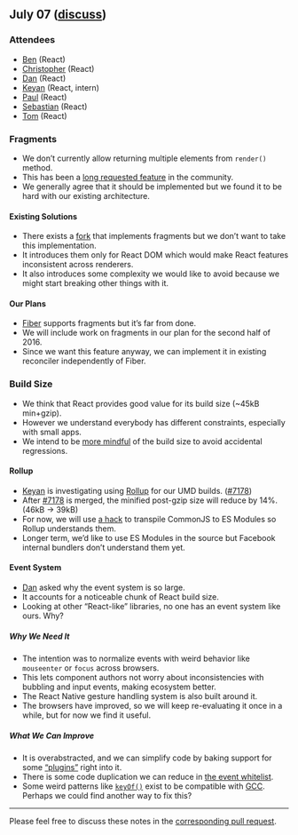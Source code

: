 ## July 07 ([discuss](https://github.com/reactjs/core-notes/pull/23))

### Attendees

* [Ben](https://twitter.com/soprano) (React)
* [Christopher](https://twitter.com/vjeux) (React)
* [Dan](https://twitter.com/dan_abramov) (React)
* [Keyan](https://twitter.com/keyanzhang) (React, intern)
* [Paul](https://twitter.com/zpao) (React)
* [Sebastian](https://twitter.com/sebmarkbage) (React)
* [Tom](https://twitter.com/tomocchino) (React)

### Fragments

* We don’t currently allow returning multiple elements from `render()` method.
* This has been a [long requested feature](https://github.com/facebook/react/issues/2127) in the community.
* We generally agree that it should be implemented but we found it to be hard with our existing architecture.

#### Existing Solutions

* There exists a [fork](https://github.com/facebook/react/issues/2127#issuecomment-216401555) that implements fragments but we don’t want to take this implementation.
* It introduces them only for React DOM which would make React features inconsistent across renderers.
* It also introduces some complexity we would like to avoid because we might start breaking other things with it.

#### Our Plans

* [Fiber](https://github.com/reactjs/core-notes/blob/master/2016-06/june-23.md#update-on-fiber) supports fragments but it’s far from done.
* We will include work on fragments in our plan for the second half of 2016.
* Since we want this feature anyway, we can implement it in existing reconciler independently of Fiber.

### Build Size

* We think that React provides good value for its build size (~45kB min+gzip).
* However we understand everybody has different constraints, especially with small apps.
* We intend to be [more mindful](https://github.com/facebook/react/issues/7205) of the build size to avoid accidental regressions.

#### Rollup

* [Keyan](https://twitter.com/keyanzhang) is investigating using [Rollup](http://rollupjs.org/) for our UMD builds. ([#7178](https://github.com/facebook/react/pull/7178))
* After [#7178](https://github.com/facebook/react/pull/7178) is merged, the minified post-gzip size will reduce by 14%. (46kB → 39kB)
* For now, we will use [a hack](https://github.com/facebook/react/pull/7178#issuecomment-230379738) to transpile CommonJS to ES Modules so Rollup understands them.
* Longer term, we’d like to use ES Modules in the source but Facebook internal bundlers don’t understand them yet.

#### Event System

* [Dan](https://twitter.com/dan_abramov) asked why the event system is so large.
* It accounts for a noticeable chunk of React build size.
* Looking at other “React-like” libraries, no one has an event system like ours. Why?

##### Why We Need It

* The intention was to normalize events with weird behavior like `mouseenter` or `focus` across browsers.
* This lets component authors not worry about inconsistencies with bubbling and input events, making ecosystem better.
* The React Native gesture handling system is also built around it.
* The browsers have improved, so we will keep re-evaluating it once in a while, but for now we find it useful.

##### What We Can Improve

* It is overabstracted, and we can simplify code by baking support for some [“plugins”](https://github.com/facebook/react/tree/1a0e3a32150468223d6f9fd0125db0f8503b76d6/src/renderers/dom/client/eventPlugins) right into it.
* There is some code duplication we can reduce in [the event whitelist](https://github.com/facebook/react/blob/1a0e3a32150468223d6f9fd0125db0f8503b76d6/src/renderers/dom/client/eventPlugins/SimpleEventPlugin.js).
* Some weird patterns like [`keyOf()`](https://github.com/facebook/react/blob/1a0e3a32150468223d6f9fd0125db0f8503b76d6/src/renderers/dom/client/eventPlugins/SimpleEventPlugin.js#L40-L41) exist to be compatible with [GCC](https://developers.google.com/closure/compiler/). Perhaps we could find another way to fix this?

------------

Please feel free to discuss these notes in the [corresponding pull request](https://github.com/reactjs/core-notes/pull/23).
